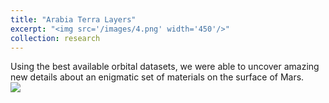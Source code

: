 ```yaml
---
title: "Arabia Terra Layers"
excerpt: "<img src='/images/4.png' width='450'/>"
collection: research
---
```


Using the best available orbital datasets, we were able to uncover amazing new details about an enigmatic set of materials on the surface of Mars. <br/><img src='/images/4.png'>